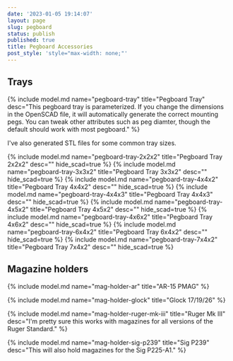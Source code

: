 ```yaml
---
date: '2023-01-05 19:14:07'
layout: page
slug: pegboard
status: publish
published: true
title: Pegboard Accessories
post_style: 'style="max-width: none;"'
---
```


## Trays

{% include model.md name="pegboard-tray" title="Pegboard Tray" desc="This pegboard tray is parameterized. If you change the dimensions in the OpenSCAD file, it will automatically generate the correct mounting pegs. You can tweak other attributes such as peg diamter, though the default should work with most pegboard." %}

I've also generated STL files for some common tray sizes.

{% include model.md name="pegboard-tray-2x2x2" title="Pegboard Tray 2x2x2" desc="" hide_scad=true %}
{% include model.md name="pegboard-tray-3x3x2" title="Pegboard Tray 3x3x2" desc="" hide_scad=true %}
{% include model.md name="pegboard-tray-4x4x2" title="Pegboard Tray 4x4x2" desc="" hide_scad=true %}
{% include model.md name="pegboard-tray-4x4x3" title="Pegboard Tray 4x4x3" desc="" hide_scad=true %}
{% include model.md name="pegboard-tray-4x5x2" title="Pegboard Tray 4x5x2" desc="" hide_scad=true %}
{% include model.md name="pegboard-tray-4x6x2" title="Pegboard Tray 4x6x2" desc="" hide_scad=true %}
{% include model.md name="pegboard-tray-6x4x2" title="Pegboard Tray 6x4x2" desc="" hide_scad=true %}
{% include model.md name="pegboard-tray-7x4x2" title="Pegboard Tray 7x4x2" desc="" hide_scad=true %}


## Magazine holders

{% include model.md name="mag-holder-ar" title="AR-15 PMAG" %}

{% include model.md name="mag-holder-glock" title="Glock 17/19/26" %}

{% include model.md name="mag-holder-ruger-mk-iii" title="Ruger Mk III" desc="I'm pretty sure this works with magazines for all versions of the Ruger Standard." %}

{% include model.md name="mag-holder-sig-p239" title="Sig P239" desc="This will also hold magazines for the Sig P225-A1." %}
